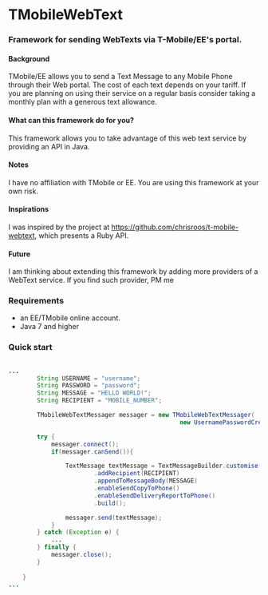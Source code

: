 TMobileWebText
==============

### Framework for sending WebTexts via T-Mobile/EE's portal. 

#### Background
TMobile/EE allows you to send a Text Message to any Mobile Phone through their Web portal. 
The cost of each text depends on your tariff. If you are planning on using their service on a regular basis
consider taking a monthly plan with a generous text allowance. 

#### What can this framework do for you?
This framework allows you to take advantage of this web text service by providing an API in Java. 

#### Notes
I have no affiliation with TMobile or EE. You are using this framework at your own risk.  

#### Inspirations
I was inspired by the project at https://github.com/chrisroos/t-mobile-webtext, which presents a Ruby API.

#### Future
I am thinking about extending this framework by adding more providers of a WebText service. If you find such provider, PM me

### Requirements

* an EE/TMobile online account.
* Java 7 and higher

### Quick start

```java

...
        String USERNAME = "username";
        String PASSWORD = "password";
        String MESSAGE = "HELLO WORLD!";
        String RECIPIENT = "MOBILE_NUMBER";

        TMobileWebTextMessager messager = new TMobileWebTextMessager(
                                                new UsernamePasswordCredentials(USERNAME,PASSWORD));

        try {
            messager.connect();
            if(messager.canSend()){

                TextMessage textMessage = TextMessageBuilder.customise()
                        .addRecipient(RECIPIENT)
                        .appendToMessageBody(MESSAGE)
                        .enableSendCopyToPhone()
                        .enableSendDeliveryReportToPhone()
                        .build();

                messager.send(textMessage);
            }
        } catch (Exception e) {
            ...
        } finally {
            messager.close();
        }
        
    }
...
```
